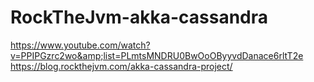 # RockTheJvm-akka-cassandra
https://www.youtube.com/watch?v=PPIPGzrc2wo&amp;list=PLmtsMNDRU0BwOoOByyvdDanace6rltT2e
https://blog.rockthejvm.com/akka-cassandra-project/
